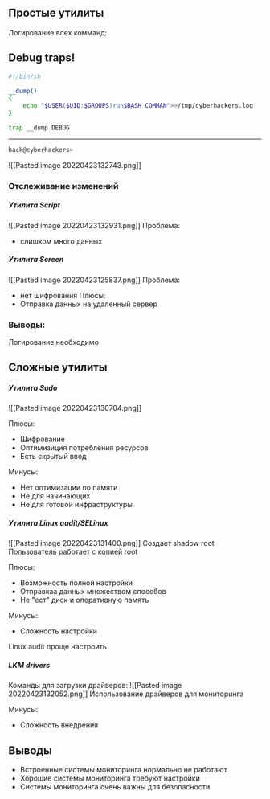 ## Простые утилиты
Логирование всех комманд:

Debug traps!
---
```bash 
#!/bin/sh

__dump()
{
	echo "$USER($UID:$GROUPS)run$BASH_COMMAN">>/tmp/cyberhackers.log
}

trap __dump DEBUG
```
---
```bash
hack@cyberhackers>
```
![[Pasted image 20220423132743.png]]
### Отслеживание изменений
##### Утилита Script
![[Pasted image 20220423132931.png]]
Проблема: 
- слишком много данных

##### Утилита Screen
![[Pasted image 20220423125837.png]]
Проблема: 
- нет шифрования
Плюсы: 
- Отправка данных на удаленный сервер

### Выводы:
Логирование необходимо
## Сложные утилиты
##### Утилита Sudo
![[Pasted image 20220423130704.png]]

Плюсы: 
- Шифрование
- Оптимизиция потребления ресурсов
- Есть скрытый ввод

Минусы:
- Нет оптимизации по памяти
- Не для начинающих
- Не для готовой инфраструктуры

##### Утилита Linux audit/SELinux
![[Pasted image 20220423131400.png]]
Создает shadow root
Пользователь работает с копией root

Плюсы:
- Возможность полной настройки
- Отправкаа данных множеством способов
- Не "ест" диск и оперативную память

Минусы:
- Сложность настройки

Linux audit проще настроить

##### LKM drivers
Команды для загрузки драйверов:
![[Pasted image 20220423132052.png]]
Использование драйверов для мониторинга

Минусы:
- Сложность внедрения
## Выводы
- Встроенные системы мониторинга нормально не работают
- Хорошие системы мониторинга требуют настройки
- Системы мониторинга очень важны для безопасности